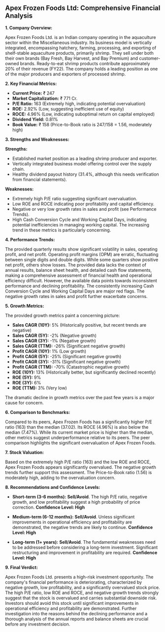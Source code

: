 ## Apex Frozen Foods Ltd: Comprehensive Financial Analysis

**1. Company Overview:**

Apex Frozen Foods Ltd. is an Indian company operating in the aquaculture sector within the Miscellaneous industry.  Its business model is vertically integrated, encompassing hatchery, farming, processing, and exporting of shelf-stable aquaculture products, primarily shrimp.  They sell under both their own brands (Bay Fresh, Bay Harvest, and Bay Premium) and customer-owned brands.  Ready-to-eat shrimp products contribute approximately 20% of their revenue (FY22).  The company holds a leading position as one of the major producers and exporters of processed shrimp.


**2. Key Financial Metrics:**

* **Current Price:** ₹ 247
* **Market Capitalization:** ₹ 771 Cr.
* **P/E Ratio:** 163 (Extremely high, indicating potential overvaluation)
* **ROE:** 2.92% (Low, suggesting inefficient use of equity)
* **ROCE:** 4.96% (Low, indicating suboptimal return on capital employed)
* **Dividend Yield:** 0.81%
* **Book Value:** ₹ 158 (Price-to-Book ratio is 247/158 = 1.56, moderately high)


**3. Strengths and Weaknesses:**

**Strengths:**

* Established market position as a leading shrimp producer and exporter.
* Vertically integrated business model offering control over the supply chain.
* Healthy dividend payout history (31.4%, although this needs verification from financial statements).

**Weaknesses:**

* Extremely high P/E ratio suggesting significant overvaluation.
* Low ROE and ROCE indicating poor profitability and capital efficiency.
* Negative or very low growth rates in sales and profit (see Performance Trends).
* High Cash Conversion Cycle and Working Capital Days, indicating potential inefficiencies in managing working capital.  The increasing trend in these metrics is particularly concerning.


**4. Performance Trends:**

The provided quarterly results show significant volatility in sales, operating profit, and net profit.  Operating profit margins (OPM) are erratic, fluctuating between single digits and double digits.  While some quarters show positive net profit, others show losses.  The provided data lacks the context of annual results, balance sheet health, and detailed cash flow statements, making a comprehensive assessment of financial health and operational efficiency difficult.  However, the available data points towards inconsistent performance and declining profitability.  The consistently increasing Cash Conversion Cycle and Working Capital Days are major red flags.  The negative growth rates in sales and profit further exacerbate concerns.


**5. Growth Metrics:**

The provided growth metrics paint a concerning picture:

* **Sales CAGR (10Y):** 5% (Historically positive, but recent trends are negative)
* **Sales CAGR (5Y):** -2% (Negative growth)
* **Sales CAGR (3Y):** -1% (Negative growth)
* **Sales CAGR (TTM):** -26% (Significant negative growth)
* **Profit CAGR (10Y):** 1% (Low growth)
* **Profit CAGR (5Y):** -25% (Significant negative growth)
* **Profit CAGR (3Y):** -31% (Significant negative growth)
* **Profit CAGR (TTM):** -70% (Catastrophic negative growth)
* **ROE (10Y):** 13% (Historically better, but significantly declined recently)
* **ROE (5Y):** 9%
* **ROE (3Y):** 6%
* **ROE (TTM):** 3% (Very low)

The dramatic decline in growth metrics over the past few years is a major cause for concern.


**6. Comparison to Benchmarks:**

Compared to its peers, Apex Frozen Foods has a significantly higher P/E ratio (163) than the median (37.02).  Its ROCE (4.96%) is also below the median (7.47%).  While its current market price is higher than the median, other metrics suggest underperformance relative to its peers.  The peer comparison highlights the significant overvaluation of Apex Frozen Foods.


**7. Stock Valuation:**

Based on the extremely high P/E ratio (163) and the low ROE and ROCE, Apex Frozen Foods appears significantly overvalued.  The negative growth trends further support this assessment.  The Price-to-Book ratio (1.56) is moderately high, adding to the overvaluation concern.


**8. Recommendations and Confidence Levels:**

* **Short-term (3-6 months):** **Sell/Avoid**.  The high P/E ratio, negative growth, and low profitability suggest a high probability of price correction.  **Confidence Level: High**

* **Medium-term (6-12 months):** **Sell/Avoid**.  Unless significant improvements in operational efficiency and profitability are demonstrated, the negative trends are likely to continue.  **Confidence Level: High**

* **Long-term (1+ years):** **Sell/Avoid**.  The fundamental weaknesses need to be addressed before considering a long-term investment.  Significant restructuring and improvement in profitability are required.  **Confidence Level: High**


**9. Final Verdict:**

Apex Frozen Foods Ltd. presents a high-risk investment opportunity.  The company's financial performance is deteriorating, characterized by negative growth, low profitability, and a significantly overvalued stock price.  The high P/E ratio, low ROE and ROCE, and negative growth trends strongly suggest that the stock is overvalued and carries substantial downside risk.  Investors should avoid this stock until significant improvements in operational efficiency and profitability are demonstrated.  Further investigation into the reasons behind the declining performance and a thorough analysis of the annual reports and balance sheets are crucial before any investment decision.
